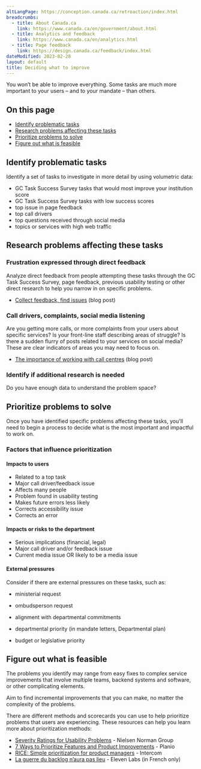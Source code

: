```yaml
---
altLangPage: https://conception.canada.ca/retroaction/index.html
breadcrumbs:
  - title: About Canada.ca
    link: https://www.canada.ca/en/government/about.html
  - title: Analytics and feedback
    link: https://www.canada.ca/en/analytics.html
  - title: Page feedback
    link: https://design.canada.ca/feedback/index.html
dateModified: 2023-02-28
layout: default
title: Deciding what to improve
---
```


You won’t be able to improve everything. Some tasks are much more important to your users – and to your mandate – than others.

## On this page
*   [Identify problematic tasks](#identify-problematic-tasks)
*   [Research problems affecting these tasks](#research-problems-affecting-these-tasks)
*   [Prioritize problems to solve](#prioritize-problems-to-solve)
*   [Figure out what is feasible](#figure-out-what-is-feasible)

## Identify problematic tasks

Identify a set of tasks to investigate in more detail by using volumetric data:

*   GC Task Success Survey tasks that would most improve your institution score
*   GC Task Success Survey tasks with low success scores
*   top issue in page feedback
*   top call drivers
*   top questions received through social media
*   topics or services with high web traffic

## Research problems affecting these tasks

### Frustration expressed through direct feedback

Analyze direct feedback from people attempting these tasks through the GC Task Success Survey, page feedback, previous usability testing or other direct research to help you narrow in on specific problems.

*   [Collect feedback, find issues](https://blog.canada.ca/2020/10/09/collect-feedback) (blog post)

### Call drivers, complaints, social media listening

Are you getting more calls, or more complaints from your users about specific services? Is your front-line staff describing areas of struggle? Is there a sudden flurry of posts related to your services on social media? These are clear indicators of areas you may need to focus on.

*   [The importance of working with call centres](https://blog.canada.ca/2021/03/01/work-with-call-centres) (blog post)

### Identify if additional research is needed

Do you have enough data to understand the problem space?

## Prioritize problems to solve

Once you have identified specific problems affecting these tasks, you'll need to begin a process to decide what is the most important and impactful to work on.

### Factors that influence prioritization

#### Impacts to users

*   Related to a top task
*   Major call driver/feedback issue
*   Affects many people
*   Problem found in usability testing
*   Makes future errors less likely
*   Corrects accessibility issue
*   Corrects an error

#### Impacts or risks to the department

*   Serious implications (financial, legal)
*   Major call driver and/or feedback issue
*   Current media issue OR likely to be a media issue

#### External pressures

Consider if there are external pressures on these tasks, such as:

*   ministerial request
*   ombudsperson request
*   alignment with departmental commitments

*   departmental priority (in mandate letters, Departmental plan)
*   budget or legislative priority

## Figure out what is feasible

The problems you identify may range from easy fixes to complex service improvements that involve multiple teams, backend systems and software, or other complicating elements.

Aim to find incremental improvements that you can make, no matter the complexity of the problems.

There are different methods and scorecards you can use to help prioritize problems that users are experiencing. These resources can help you learn more about prioritization methods:

*   [Severity Ratings for Usability Problems](https://www.nngroup.com/articles/how-to-rate-the-severity-of-usability-problems/) - Nielsen Norman Group
*   [7 Ways to Prioritize Features and Product Improvements](https://plan.io/blog/feature-prioritization/) - Planio
*   [RICE: Simple prioritization for product managers](https://www.intercom.com/blog/rice-simple-prioritization-for-product-managers/) - Intercom
*   [La guerre du backlog n’aura pas lieu](https://blog.eleven-labs.com/fr/la-guerre-du-backlog-n-aura-pas-lieu-part-II/) \- Eleven Labs (in French only)